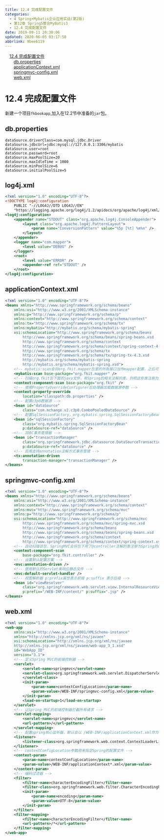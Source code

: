 ```yaml
---
title: 12.4 完成配置文件
categories: 
  - 4 Spring+Mybatis企业应用实战(第2版)
  - 第12章 Spring5整合MyBatis3
  - 12.4 完成配置文件
date: 2019-09-11 20:30:06
updated: 2020-06-05 03:17:50
abbrlink: 9bee6119
---
```

<div id='my_toc'><a href="/JavaReadingNotes/9bee6119/#12-4-完成配置文件" class="header_1">12.4 完成配置文件</a>&nbsp;<br><a href="/JavaReadingNotes/9bee6119/#db-properties" class="header_2">db.properties</a>&nbsp;<br><a href="/JavaReadingNotes/9bee6119/#applicationContext-xml" class="header_2">applicationContext.xml</a>&nbsp;<br><a href="/JavaReadingNotes/9bee6119/#springmvc-config-xml" class="header_2">springmvc-config.xml</a>&nbsp;<br><a href="/JavaReadingNotes/9bee6119/#web-xml" class="header_2">web.xml</a>&nbsp;<br></div>
<style>.header_1{margin-left: 1em;}.header_2{margin-left: 2em;}.header_3{margin-left: 3em;}.header_4{margin-left: 4em;}.header_5{margin-left: 5em;}.header_6{margin-left: 6em;}</style>
<!--more-->
<script>if (navigator.platform.search('arm')==-1){document.getElementById('my_toc').style.display = 'none';}var e,p = document.getElementsByTagName('p');while (p.length>0) {e = p[0];e.parentElement.removeChild(e);}</script>

<!--end-->
# 12.4 完成配置文件 #
新建一个项目`fkbookapp`,加入在12.2节中准备的`jar`包。
## db.properties ##
```properties /MyBookApp/src/db.properties
dataSource.driverClass=com.mysql.jdbc.Driver
dataSource.jdbcUrl=jdbc:mysql://127.0.0.1:3306/mybatis
dataSource.user=root
dataSource.password=root
dataSource.maxPoolSize=20
dataSource.maxIdleTime = 1000
dataSource.minPoolSize=6
dataSource.initialPoolSize=5
```

## log4j.xml
```xml /MyBookApp/src/log4j.xml
<?xml version="1.0" encoding="UTF-8"?>
<!DOCTYPE log4j:configuration 
    PUBLIC "-//LOG4J//DTD LOG4J//EN" 
    "https://logging.apache.org/log4j/1.2/apidocs/org/apache/log4j/xml/doc-files/log4j.dtd" >
<log4j:configuration>
    <appender name="STDOUT" class="org.apache.log4j.ConsoleAppender">
        <layout class="org.apache.log4j.PatternLayout">
            <param name="ConversionPattern" value="%5p [%t] %m%n" />
        </layout>
    </appender>
    <logger name="com.mapper">
        <level value="DEBUG" />
    </logger>
    <root>
        <level value="ERROR" />
        <appender-ref ref="STDOUT" />
    </root>
</log4j:configuration>
```

## applicationContext.xml ##
```xml /MyBookApp/WebContent/WEB-INF/applicationContext.xml
<?xml version="1.0" encoding="UTF-8"?>
<beans xmlns="http://www.springframework.org/schema/beans"
    xmlns:xsi="http://www.w3.org/2001/XMLSchema-instance"
    xmlns:p="http://www.springframework.org/schema/p"
    xmlns:context="http://www.springframework.org/schema/context"
    xmlns:tx="http://www.springframework.org/schema/tx"
    xmlns:mybatis="http://mybatis.org/schema/mybatis-spring"
    xsi:schemaLocation="http://www.springframework.org/schema/beans
        http://www.springframework.org/schema/beans/spring-beans.xsd
        http://www.springframework.org/schema/context
        http://www.springframework.org/schema/context/spring-context-4.3.xsd
        http://www.springframework.org/schema/tx
        http://www.springframework.org/schema/tx/spring-tx-4.3.xsd
        http://mybatis.org/schema/mybatis-spring
        http://mybatis.org/schema/mybatis-spring.xsd">
    <!-- mybatis:scan会将org.fkit.mapper包里的所有接口当作mapper配置，之后可以自动引入mapper类 -->
    <mybatis:scan base-package="org.fkit.mapper" />
    <!-- 扫描org.fkit包下面的java文件，有Spring的相关注解的类，则把这些类注册为Spring的bean -->
    <context:component-scan base-package="org.fkit" />
    <!-- 使用PropertyOverrideConfigurer后处理器加载数据源参数 -->
    <context:property-override
        location="classpath:db.properties" />
    <!-- 配置c3p0数据源 -->
    <bean id="dataSource"
        class="com.mchange.v2.c3p0.ComboPooledDataSource" />
    <!-- 配置SqlSessionFactory，org.mybatis.spring.SqlSessionFactoryBean是Mybatis社区开发用于整合Spring的bean -->
    <bean id="sqlSessionFactory"
        class="org.mybatis.spring.SqlSessionFactoryBean"
        p:dataSource-ref="dataSource" />
    <!-- JDBC事务管理器 -->
    <bean id="transactionManager"
        class="org.springframework.jdbc.datasource.DataSourceTransactionManager"
        p:dataSource-ref="dataSource" />
    <!-- 启用支持annotation注解方式事务管理 -->
    <tx:annotation-driven
        transaction-manager="transactionManager" />
</beans>
```
## springmvc-config.xml ##
```xml /MyBookApp/WebContent/WEB-INF/springmvc-config.xml
<?xml version="1.0" encoding="UTF-8"?>
<beans xmlns="http://www.springframework.org/schema/beans"
    xmlns:xsi="http://www.w3.org/2001/XMLSchema-instance"
    xmlns:context="http://www.springframework.org/schema/context"
    xmlns:mvc="http://www.springframework.org/schema/mvc"
    xmlns:p="http://www.springframework.org/schema/p"
    xsi:schemaLocation="http://www.springframework.org/schema/mvc
        http://www.springframework.org/schema/mvc/spring-mvc.xsd
        http://www.springframework.org/schema/beans
        http://www.springframework.org/schema/beans/spring-beans.xsd
        http://www.springframework.org/schema/context
        http://www.springframework.org/schema/context/spring-context.xsd">
    <!-- 自动扫描该包，SpringMVC会将包下用了@controller注解的类注册为Spring的controller -->
    <context:component-scan
        base-package="org.fkit.controller" />
    <!-- 设置默认配置方案 -->
    <mvc:annotation-driven />
    <!-- 使用默认的Servlet来响应静态文件 -->
    <mvc:default-servlet-handler />
    <!-- 视图解析器 p:prefix属性表示前缀 p:suffix 表示后缀 -->
    <bean id="viewResolver"
        class="org.springframework.web.servlet.view.InternalResourceViewResolver"
        p:prefix="/WEB-INF/content/" p:suffix=".jsp" />
</beans>
```
## web.xml ##
```xml /MyBookApp/WebContent/WEB-INF/web.xml
<?xml version="1.0" encoding="UTF-8"?>
<web-app
    xmlns:xsi="http://www.w3.org/2001/XMLSchema-instance"
    xmlns="http://xmlns.jcp.org/xml/ns/javaee"
    xsi:schemaLocation="http://xmlns.jcp.org/xml/ns/javaee 
    http://xmlns.jcp.org/xml/ns/javaee/web-app_3_1.xsd"
    id="WebApp_ID"
    version="3.1">
    <!-- 定义Spring MVC的前端控制器 -->
    <servlet>
        <servlet-name>springmvc</servlet-name>
        <servlet-class>org.springframework.web.servlet.DispatcherServlet
        </servlet-class>
        <init-param>
            <param-name>contextConfigLocation</param-name>
            <param-value>/WEB-INF/springmvc-config.xml</param-value>
        </init-param>
        <load-on-startup>1</load-on-startup>
    </servlet>
    <!-- 让Spring MVC的前端控制器拦截所有请求 -->
    <servlet-mapping>
        <servlet-name>springmvc</servlet-name>
        <url-pattern>/</url-pattern>
    </servlet-mapping>
    <!-- 配置spring核心监听器，默认会以 /WEB-INF/applicationContext.xml作为配置文件 -->
    <listener>
        <listener-class>org.springframework.web.context.ContextLoaderListener</listener-class>
    </listener>
    <!-- contextConfigLocation参数用来指定Spring的配置文件 -->
    <context-param>
        <param-name>contextConfigLocation</param-name>
        <param-value>/WEB-INF/applicationContext*.xml</param-value>
    </context-param>
    <!-- 编码过滤器 -->
    <filter>
        <filter-name>characterEncodingFilter</filter-name>
        <filter-class>org.springframework.web.filter.CharacterEncodingFilter</filter-class>
        <init-param>
            <param-name>encoding</param-name>
            <param-value>UTF-8</param-value>
        </init-param>
    </filter>
    <filter-mapping>
        <filter-name>characterEncodingFilter</filter-name>
        <url-pattern>/*</url-pattern>
    </filter-mapping>
</web-app>
```